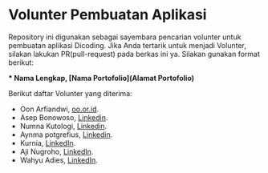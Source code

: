 # Volunter Pembuatan Aplikasi

Repository ini digunakan sebagai sayembara pencarian volunter untuk pembuatan aplikasi Dicoding. Jika Anda tertarik untuk menjadi Volunter, silakan lakukan PR(pull-request) pada berkas ini ya. Silakan gunakan format berikut:


**\* Nama Lengkap, [Nama Portofolio](Alamat Portofolio)**


Berikut daftar Volunter yang diterima:

* Oon Arfiandwi, [oo.or.id](https://oo.or.id).
* Asep Bonowoso, [Linkedin](https://www.linkedin.com/in/asep-adhan/).
* Numna Kutologi, [Linkedin](https://www.linkedin.com/in/nuna-adhan/).
* Aynma potgrefius, [Linkedin](https://www.linkedin.com/in/Aynama-adhan/).
* Kurnia, [LinkedIn](https://www.linkedin.com/in/kurnia-sari-sitanggang-75133317a/).
* Aji Nugroho, [LinkedIn](https://www.linkedin.com/in/kurnia-sari-sitanggang-75133317a/).
* Wahyu Adies, [LinkedIn](https://www.linkedin.com/in/wahyu-adies/).

